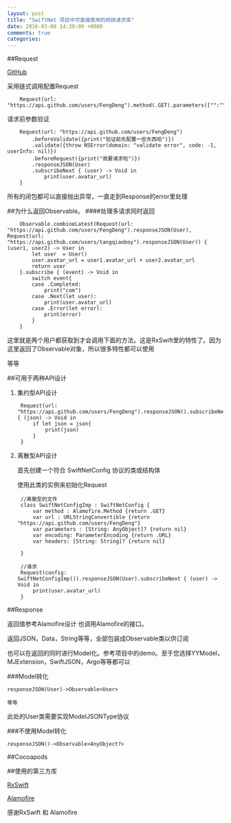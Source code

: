 ```yaml
---
layout: post
title: "SwiftNet 项目中可直接使用的网络请求库"
date: 2016-03-08 14:39:09 +0800
comments: true
categories: 
---
```


##Request

[GitHub]()

采用链式调用配置Request
	
		Request(url: "https://api.github.com/users/FengDeng").method(.GET).parameters(["":""]).headers(["":""])……
		
请求前参数验证

		Request(url: "https://api.github.com/users/FengDeng")
            .beforeValidate({print("验证前先配置一些东西哈")})
            .validate({throw NSError(domain: "validate error", code: -1, userInfo: nil)})
            .beforeRequest({print("我要请求啦")})
            .responseJSON(User)
            .subscribeNext { (user) -> Void in
                print(user.avatar_url)
        }	
        
        
所有的闭包都可以直接抛出异常，一直走到Response的error里处理

##为什么返回Observable。
####处理多请求同时返回

		Observable.combineLatest(Request(url: "https://api.github.com/users/FengDeng").responseJSON(User), Request(url: "https://api.github.com/users/tangqiaoboy").responseJSON(User)) { (user1, user2) -> User in
            let user  = User()
            user.avatar_url = user1.avatar_url + user2.avatar_url
            return user
        }.subscribe { (event) -> Void in
            switch event{
            case .Completed:
                print("com")
            case .Next(let user):
                print(user.avatar_url)
            case .Error(let error):
                print(error)
            }
        }
        
这里就是两个用户都获取到才会调用下面的方法。这是RxSwift里的特性了。因为这里返回了Observable对象，所以很多特性都可以使用	

等等
		
##可用于两种API设计		


1. 集约型API设计
		
		Request(url: "https://api.github.com/users/FengDeng").responseJSON().subscribeNext { (json) -> Void in
            if let json = json{
                print(json)
            }
        }

2. 离散型API设计

	首先创建一个符合 SwiftNetConfig 协议的类或结构体
	
	使用此类的实例来初始化Request
		
		//离散型的文件
		class SwiftNetConfigImp : SwiftNetConfig {
    		var method : Alamofire.Method {return .GET}
    		var url : URLStringConvertible {return "https://api.github.com/users/FengDeng"}
    		var parameters : [String: AnyObject]? {return nil}
    		var encoding: ParameterEncoding {return .URL}
    		var headers: [String: String]? {return nil}
    
		}
		
		//请求
		Request(config: SwiftNetConfigImp()).responseJSON(User).subscribeNext { (user) -> Void in
            print(user.avatar_url)
        }
        
        
        
        
##Response

返回值参考Alamofire设计 也调用Alamofire的接口。

返回JSON，Data，String等等，全部包装成Observable类以供订阅

也可以在返回的同时进行Model化。参考项目中的demo。至于您选择YYModel，MJExtension，SwiftJSON，Argo等等都可以

###Model转化

	responseJSON(User)->Observable<User>
	
	等等

此处的User类需要实现ModelJSONType协议

###不使用Model转化

	responseJSON()->Observable<AnyObject?>
	
	
##Cocoapods



##使用的第三方库
	
[RxSwift](https://github.com/ReactiveX/RxSwift)
	
[Alamofire](https://github.com/Alamofire/Alamofire)
	
感谢RxSwift 和 Alamofire